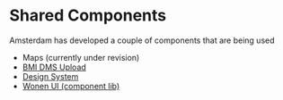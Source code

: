 # Shared Components

Amsterdam has developed a couple of components that are being used

- Maps (currently under revision)
- [BMI DMS Upload](https://github.com/Amsterdam/bmi-dms-upload)
- [Design System](https://github.com/Amsterdam/design-system)
- [Wonen UI (component lib)](https://github.com/Amsterdam/wonen-ui)
